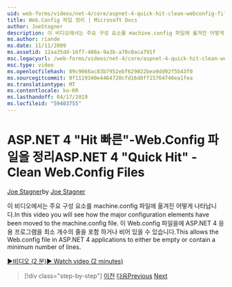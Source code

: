 ```yaml
---
uid: web-forms/videos/net-4/core/aspnet-4-quick-hit-clean-webconfig-files
title: Web.Config 파일 정리 | Microsoft Docs
author: JoeStagner
description: 이 비디오에서는 주요 구성 요소를 machine.config 파일에 옮겨진 어떻게 나타납니다. 이렇게 하면 Web.config 파일에 ASP.NET 4 응용...
ms.author: riande
ms.date: 11/11/2009
ms.assetid: 12aa35dd-16f7-408a-9a3b-a70c0aca791f
msc.legacyurl: /web-forms/videos/net-4/core/aspnet-4-quick-hit-clean-webconfig-files
msc.type: video
ms.openlocfilehash: 09c9066ac83b7952ebf629022bea9dd92f5b43f0
ms.sourcegitcommit: 0f1119340e4464720cfd16d0ff15764746ea1fea
ms.translationtype: MT
ms.contentlocale: ko-KR
ms.lasthandoff: 04/17/2019
ms.locfileid: "59403755"
---
```

# <a name="aspnet-4-quick-hit---clean-webconfig-files"></a><span data-ttu-id="4d91e-104">ASP.NET 4 "Hit 빠른"-Web.Config 파일을 정리</span><span class="sxs-lookup"><span data-stu-id="4d91e-104">ASP.NET 4 "Quick Hit" - Clean Web.Config Files</span></span>

<span data-ttu-id="4d91e-105">[Joe Stagner](https://github.com/JoeStagner)</span><span class="sxs-lookup"><span data-stu-id="4d91e-105">by [Joe Stagner](https://github.com/JoeStagner)</span></span>

<span data-ttu-id="4d91e-106">이 비디오에서는 주요 구성 요소를 machine.config 파일에 옮겨진 어떻게 나타납니다.</span><span class="sxs-lookup"><span data-stu-id="4d91e-106">In this video you will see how the major configuration elements have been moved to the machine.config file.</span></span> <span data-ttu-id="4d91e-107">이 Web.config 파일을에 ASP.NET 4 응용 프로그램을 최소 개수의 줄을 포함 하거나 비어 있을 수 있습니다.</span><span class="sxs-lookup"><span data-stu-id="4d91e-107">This allows the Web.config file in ASP.NET 4 applications to either be empty or contain a minimum number of lines.</span></span>

[<span data-ttu-id="4d91e-108">&#9654;비디오 (2 분)</span><span class="sxs-lookup"><span data-stu-id="4d91e-108">&#9654; Watch video (2 minutes)</span></span>](https://channel9.msdn.com/Blogs/ASP-NET-Site-Videos/aspnet-4-quick-hit-clean-webconfig-files)

> [!div class="step-by-step"]
> <span data-ttu-id="4d91e-109">[이전](aspnet-4-quick-hit-auto-start.md)
> [다음](aspnet-4-quick-hit-predictable-client-ids.md)</span><span class="sxs-lookup"><span data-stu-id="4d91e-109">[Previous](aspnet-4-quick-hit-auto-start.md)
[Next](aspnet-4-quick-hit-predictable-client-ids.md)</span></span>
